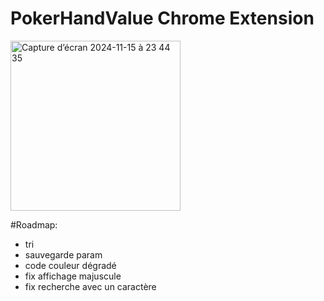 # PokerHandValue Chrome Extension
<img width="272" alt="Capture d’écran 2024-11-15 à 23 44 35" src="https://github.com/user-attachments/assets/7a39f812-42fa-4166-b3b8-8ef8d4c55d15">

#Roadmap:
- tri
- sauvegarde param
- code couleur dégradé
- fix affichage majuscule
- fix recherche avec un caractère
